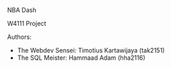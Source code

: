 NBA Dash 

W4111 Project 

Authors:
- The Webdev Sensei: Timotius Kartawijaya (tak2151)
- The SQL Meister: Hammaad Adam (hha2116)
